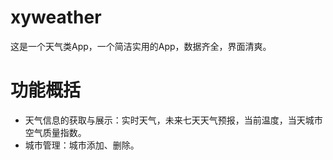 # xyweather
这是一个天气类App，一个简洁实用的App，数据齐全，界面清爽。

# 功能概括
- 天气信息的获取与展示：实时天气，未来七天天气预报，当前温度，当天城市空气质量指数。
- 城市管理：城市添加、删除。

